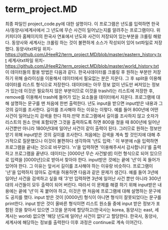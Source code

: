 # term_project.MD
최종 파일인 project_code.py에 대한 설명이다.
이 프로그램은 년도를 입력하면 한국사/동양사/세계사에서 그 년도에 무슨 사건이 일어났는지를 알려주는 프로그램이다.
위키피디아 홈페이지의 한국사 연표에서 년도와 사건이 저장되어 있는부분을 크롤링 해왔다. 동양사와 세계사는 크롤링 하는 것이 불편하게 소스가 작성되어 있어  txt파일로 저장했다.
동양사txt파일 위치-https://github.com/JHeeR2/term_project.MD/blob/master/eastern_history.txt
세계사txt파일 위치-https://github.com/JHeeR2/term_project.MD/blob/master/world_history.txt
이 데이터들의 활용 방법은 다음과 같다.
한국사데이터를 크롤링 후 원하는 부분만 저장하기 위해 슬라이싱을 이용해서 데이터에서 필요없는 분은 지운다.
그 후 split을 이용해 데이터를 리스트 형식으로 저장한다.
데이터에는 아무 정보 없이 년도만 써저있는 정보가 있는데 이것은 필요하지 않은 부분이므로 이것을 trash라는 리스트에 저장한 후, remove를 이용해서 trash에 들어가 있는 요소들을 데이터에서 지운다.
프로그램에 대해 설명하는 문구를 맨 처음에 한번 출력한다.
년도 input을 받으면 input받은 내용과 그것의 길이를 조사한다. 길이를 조사해야 하는 이유는 이렇다.
예를 들어 800년에 어떤 사건이 일어났는지 검색을 한다 하자.만약 프로그램에서 길이를 조사하지 않고 숫자가 리스트의 원소 안에 포함되면 그것을 출력하도록 하면 800을 쳤을 때  800년에 일어난 사건뿐만 아니라 1800년대에 일어난 사건이 같이 출력이 된다. 그러므로 원하는 정보만 얻기 위해 input받은 것의 길이를 조사한다.
처음에는 검색을 계속 할 것인지에 대해 추가적으로 질문했으나 이것이 불편하다 생각하여 '년도 입력: ' 이 부분에 n을 입력하면 프로그램을 끝내는 것으로 바꾸었다. 'n'을 입력하면 '이용해주셔서 감사합니다'를 출력하고 프로그램을 끝낸다.
데이터는 [0000년 무슨 사건발생] 이런 형식으로 되어 있으므로 입력을 [0000년]으로 받아서 찾아야 한다. input받은 것에는 끝에 '년'이 꼭 들어가 있어야 한다. 그 이유는 앞서서 길이를 조사해야 하는 이유랑 비슷하다. 프로그램이 '년'을 입력하지 않아도 검색을 허용하면 다음과 같은 문제가 생긴다. 예를 들어 3년에 일어난 사건을 검색하고 싶을 때 '3'만 입력하면 3년에 일어난 사건 뿐만 아니라 300년대의 사건들이 모두 출력이 되어 버린다. 따라서 이 문제를 해결 하기 위해 input받은 내용에는 끝에 '년'이 꼭 붙어야 하고, 이것은 맨 처음에 프로그램에 대해 설명하는 문구에도 공지를 했다.
input 받은 것이 [0000년] 형식이 아니면 형식이 잘못되었다는 문구를 print한다.
input 받은 것이 올바른 형식이면 리스트 원소들 중에 input 받은 정보가 포함된 것을 찾아서 있으면 그것을 문자에 할당하고(한국사는 korea, 동양사는 east, 세계사는 world) 없으면 '해당 년도에 일어난 사건이 없다'고 할당한다.
한국사, 동양사, 세계사에 해당하는 정보를 출력한다
이후 과정은 continue로 계속 이어간다.
